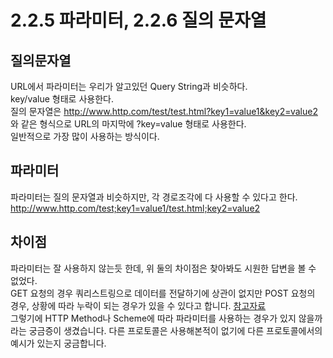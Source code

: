 # 2.2.5 파라미터, 2.2.6 질의 문자열

## 질의문자열

URL에서 파라미터는 우리가 알고있던 Query String과 비슷하다.  
key/value 형태로 사용한다.  
질의 문자열은 http://www.http.com/test/test.html?key1=value1&key2=value2 와 같은 형식으로 URL의 마지막에 ?key=value 형태로 사용한다.   
일반적으로 가장 많이 사용하는 방식이다.  

  
## 파라미터

파라미터는 질의 문자열과 비슷하지만, 각 경로조각에 다 사용할 수 있다고 한다.  
http://www.http.com/test;key1=value1/test.html;key2=value2  



## 차이점
파라미터는 잘 사용하지 않는듯 한데, 위 둘의 차이점은 찾아봐도 시원한 답변을 볼 수 없었다.  
GET 요청의 경우 쿼리스트링으로 데이터를 전달하기에 상관이 없지만 POST 요청의 경우, 상황에 따라 누락이 되는 경우가 있을 수 있다고 합니다. [참고자료](https://stackoverflow.com/questions/39266970/what-is-the-difference-between-url-parameters-and-query-strings)  
그렇기에 HTTP Method나 Scheme에 따라 파라미터를 사용하는 경우가 있지 않을까 라는 궁금증이 생겼습니다. 다른 프로토콜은 사용해본적이 없기에 다른 프로토콜에서의 예시가 있는지 궁금합니다.


